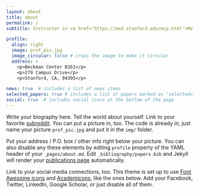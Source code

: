 ```yaml
---
layout: about
title: about
permalink: /
subtitle: Instructor in <a href='https://med.stanford.edu/mcp.html'>Molecular & Cellular Physiology, Stanford University, School of Medicine</a>.

profile:
  align: right
  image: prof_pic.jpg
  image_circular: false # crops the image to make it circular
  address: >
    <p>Beckman Center B161</p>
    <p>279 Campus Drive</p>
    <p>Stanford, CA, 94305</p>

news: true  # includes a list of news items
selected_papers: true # includes a list of papers marked as "selected={true}"
social: true  # includes social icons at the bottom of the page
---
```


Write your biography here. Tell the world about yourself. Link to your favorite [subreddit](http://reddit.com). You can put a picture in, too. The code is already in, just name your picture `prof_pic.jpg` and put it in the `img/` folder.

Put your address / P.O. box / other info right below your picture. You can also disable any these elements by editing `profile` property of the YAML header of your `_pages/about.md`. Edit `_bibliography/papers.bib` and Jekyll will render your [publications page](/al-folio/publications/) automatically.

Link to your social media connections, too. This theme is set up to use [Font Awesome icons](http://fortawesome.github.io/Font-Awesome/) and [Academicons](https://jpswalsh.github.io/academicons/), like the ones below. Add your Facebook, Twitter, LinkedIn, Google Scholar, or just disable all of them.
